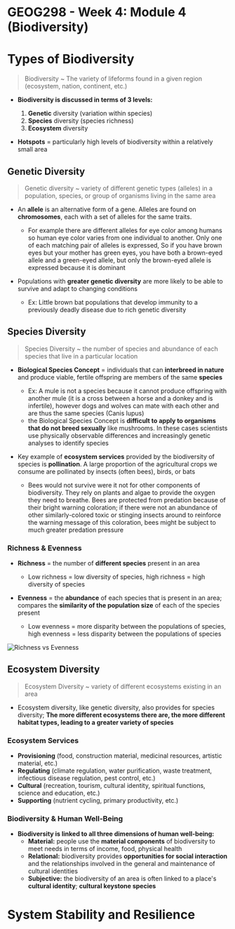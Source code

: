 # GEOG298 - Week 4: Module 4 (Biodiversity)

# Types of Biodiversity
> Biodiversity ~ The variety of lifeforms found in a given region (ecosystem, nation, continent, etc.)

- **Biodiversity is discussed in terms of 3 levels:**
	1. **Genetic** diversity (variation within species)
	2. **Species** diversity (species richness)
	3. **Ecosystem** diversity

- **Hotspots** = particularly high levels of biodiversity within a relatively small area

## Genetic Diversity
> Genetic diversity ~ variety of different genetic types (alleles) in a population, species, or group of organisms living in the same area

- An **allele** is an alternative form of a gene. Alleles are found on **chromosomes**, each with a set of alleles for the same traits. 
	- For example there are different alleles for eye color among humans so human eye color varies from one individual to another. Only one of each matching pair of alleles is expressed, So if you have brown eyes but your mother has green eyes, you have both a brown-eyed allele and a green-eyed allele, but only the brown-eyed allele is expressed because it is dominant

- Populations with **greater genetic diversity** are more likely to be able to survive and adapt to changing conditions
	- Ex: Little brown bat populations that develop immunity to a previously deadly disease due to rich genetic diversity

## Species Diversity
> Species Diversity ~ the number of species and abundance of each species that live in a particular location

- **Biological Species Concept** = individuals that can **interbreed in nature** and produce viable, fertile offspring are members of the same **species**
	- Ex: A mule is not a species because it cannot produce offspring with another mule (it is a cross between a horse and a donkey and is infertile), however dogs and wolves can mate with each other and are thus the same species (Canis lupus)
	- the Biological Species Concept is **difficult to apply to organisms that do not breed sexually** like mushrooms. In these cases scientists use physically observable differences and increasingly genetic analyses to identify species

- Key example of **ecosystem services** provided by the biodiversity of species is **pollination**. A large proportion of the agricultural crops we consume are pollinated by insects (often bees), birds, or bats
	- Bees would not survive were it not for other components of biodiversity. They rely on plants and algae to provide the oxygen they need to breathe. Bees are protected from predation because of their bright warning coloration; if there were not an abundance of other similarly-colored toxic or stinging insects around to reinforce the warning message of this coloration, bees might be subject to much greater predation pressure

### Richness & Evenness
- **Richness** = the number of **different species** present in an area
	- Low richness = low diversity of species, high richness = high diversity of species

- **Evenness** = the **abundance** of each species that is present in an area; compares the **similarity of the population size** of each of the species present
	- Low evenness = more disparity between the populations of species, high evenness = less disparity between the populations of species

![](https://ib.bioninja.com.au/_Media/biodiversity_med.jpeg "Richness vs Evenness")

## Ecosystem Diversity
> Ecosystem Diversity ~ variety of different ecosystems existing in an area

- Ecosystem diversity, like genetic diversity, also provides for species diversity; **The more different ecosystems there are, the more different habitat types, leading to a greater variety of species**

### Ecosystem Services
- **Provisioning** (food, construction material, medicinal resources, artistic material, etc.)
- **Regulating** (climate regulation, water purification, waste treatment, infectious disease regulation, pest control, etc.)
- **Cultural** (recreation, tourism, cultural identity, spiritual functions, science and education, etc.)
- **Supporting** (nutrient cycling, primary productivity, etc.)

### Biodiversity & Human Well-Being
- **Biodiversity is linked to all three dimensions of human well-being:**
	- **Material:** people use the **material components** of biodiversity to meet needs in terms of income, food, physical health
	- **Relational:** biodiversity provides **opportunities for social interaction** and the relationships involved in the general and maintenance of cultural identities
	- **Subjective:** the biodiversity of an area is often linked to a place's **cultural identity**; **cultural keystone species**

# System Stability and Resilience